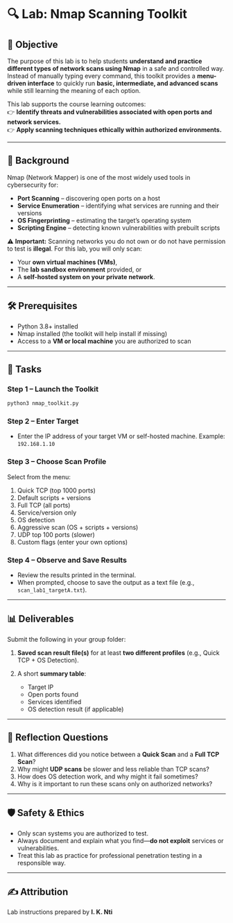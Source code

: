 # 🔍 Lab: Nmap Scanning Toolkit

## 🎯 Objective
The purpose of this lab is to help students **understand and practice different types of network scans using Nmap** in a safe and controlled way.  
Instead of manually typing every command, this toolkit provides a **menu-driven interface** to quickly run **basic, intermediate, and advanced scans** while still learning the meaning of each option.

This lab supports the course learning outcomes:  
👉 **Identify threats and vulnerabilities associated with open ports and network services.**  
👉 **Apply scanning techniques ethically within authorized environments.**

---

## 📖 Background
Nmap (Network Mapper) is one of the most widely used tools in cybersecurity for:
- **Port Scanning** – discovering open ports on a host  
- **Service Enumeration** – identifying what services are running and their versions  
- **OS Fingerprinting** – estimating the target’s operating system  
- **Scripting Engine** – detecting known vulnerabilities with prebuilt scripts  

⚠️ **Important:** Scanning networks you do not own or do not have permission to test is **illegal**. For this lab, you will only scan:  
- Your **own virtual machines (VMs)**,  
- The **lab sandbox environment** provided, or  
- A **self-hosted system on your private network**.  

---

## 🛠️ Prerequisites
* Python 3.8+ installed  
* Nmap installed (the toolkit will help install if missing)  
* Access to a **VM or local machine** you are authorized to scan  

---

## 📝 Tasks
### Step 1 – Launch the Toolkit
```bash
python3 nmap_toolkit.py
````

### Step 2 – Enter Target

* Enter the IP address of your target VM or self-hosted machine.
  Example: `192.168.1.10`

### Step 3 – Choose Scan Profile

Select from the menu:

1. Quick TCP (top 1000 ports)
2. Default scripts + versions
3. Full TCP (all ports)
4. Service/version only
5. OS detection
6. Aggressive scan (OS + scripts + versions)
7. UDP top 100 ports (slower)
8. Custom flags (enter your own options)

### Step 4 – Observe and Save Results

* Review the results printed in the terminal.
* When prompted, choose to save the output as a text file (e.g., `scan_lab1_targetA.txt`).

---

## 📊 Deliverables

Submit the following in your group folder:

1. **Saved scan result file(s)** for at least **two different profiles** (e.g., Quick TCP + OS Detection).
2. A short **summary table**:

   * Target IP
   * Open ports found
   * Services identified
   * OS detection result (if applicable)

---

## 🤔 Reflection Questions

1. What differences did you notice between a **Quick Scan** and a **Full TCP Scan**?
2. Why might **UDP scans** be slower and less reliable than TCP scans?
3. How does OS detection work, and why might it fail sometimes?
4. Why is it important to run these scans only on authorized networks?

---

## 🛡️ Safety & Ethics

* Only scan systems you are authorized to test.
* Always document and explain what you find—**do not exploit** services or vulnerabilities.
* Treat this lab as practice for professional penetration testing in a responsible way.

---

## ✍️ Attribution

Lab instructions prepared by **I. K. Nti**

